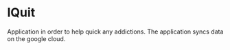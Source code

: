 # IQuit

Application in order to help quick any addictions.
The application syncs data on the google cloud.
